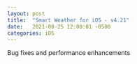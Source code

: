```yaml
---
layout: post
title:  "Smart Weather for iOS - v4.21"
date:   2021-08-25 12:00:01 -0500
categories: iOS
---
```


Bug fixes and performance enhancements
